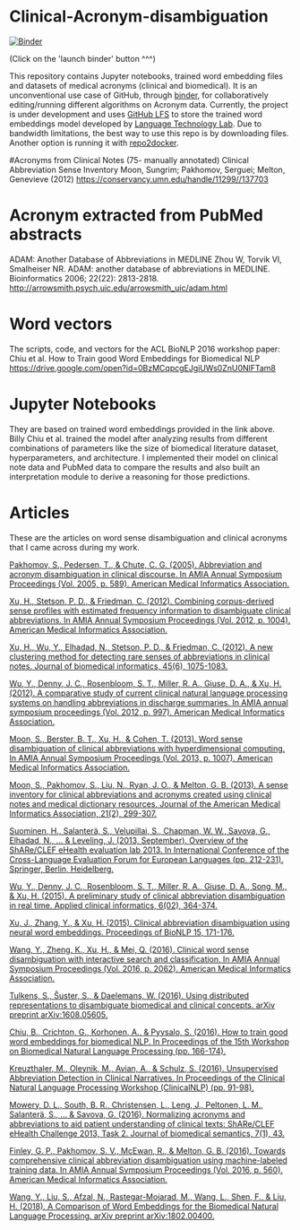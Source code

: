 # Clinical-Acronym-disambiguation

[![Binder](http://mybinder.org/badge.svg)](https://mybinder.org/v2/gh/prathamesh1993/Clinical-Acronym-disambiguation/master)

(Click on the 'launch binder' button ^^^)


This repository contains Jupyter notebooks, trained word embedding files and datasets of medical acronyms (clinical and biomedical). It is an unconventional use case of GitHub, through [binder](https://github.com/jupyterhub/binderhub), for collaboratively editing/running different algorithms on Acronym data.
Currently, the project is under development and uses [GitHub LFS](https://github.com/git-lfs/git-lfs/wiki/Tutorial) to store the trained word embeddings model developed by [Language Technology Lab](https://github.com/cambridgeltl/BioNLP-2016). Due to bandwidth limitations, the best way to use this repo is by downloading files. Another option is running it with [repo2docker](https://github.com/jupyter/repo2docker).

#Acronyms from Clinical Notes (75- manually annotated)
Clinical Abbreviation Sense Inventory 
Moon, Sungrim; Pakhomov, Serguei; Melton, Genevieve (2012)
https://conservancy.umn.edu/handle/11299//137703

# Acronym extracted from PubMed abstracts
ADAM: Another Database of Abbreviations in MEDLINE
Zhou W, Torvik VI, Smalheiser NR. ADAM: another database of abbreviations in MEDLINE. Bioinformatics 2006; 22(22): 2813-2818.
http://arrowsmith.psych.uic.edu/arrowsmith_uic/adam.html

# Word vectors
The scripts, code, and vectors for the ACL BioNLP 2016 workshop paper:
Chiu et al. How to Train good Word Embeddings for Biomedical NLP
https://drive.google.com/open?id=0BzMCqpcgEJgiUWs0ZnU0NlFTam8

# Jupyter Notebooks
They are based on trained word embeddings provided in the link above. Billy Chiu et al. trained the model after analyzing results from different combinations of parameters like the size of biomedical literature dataset, hyperparameters, and architecture. I implemented their model on clinical note data and PubMed data to compare the results and also built an interpretation module to derive a reasoning for those predictions. 

# Articles
These are the articles on word sense disambiguation and clinical acronyms that I came across during my work.

[Pakhomov, S., Pedersen, T., & Chute, C. G. (2005). Abbreviation and acronym disambiguation in clinical discourse. In AMIA Annual Symposium Proceedings (Vol. 2005, p. 589). American Medical Informatics Association.
](https://www.ncbi.nlm.nih.gov/pmc/articles/PMC1560669/)

[Xu, H., Stetson, P. D., & Friedman, C. (2012). Combining corpus-derived sense profiles with estimated frequency information to disambiguate clinical abbreviations. In AMIA Annual Symposium Proceedings (Vol. 2012, p. 1004). American Medical Informatics Association.](https://www.ncbi.nlm.nih.gov/pmc/articles/PMC3540457/)

[Xu, H., Wu, Y., Elhadad, N., Stetson, P. D., & Friedman, C. (2012). A new clustering method for detecting rare senses of abbreviations in clinical notes. Journal of biomedical informatics, 45(6), 1075-1083.](https://www.sciencedirect.com/science/article/pii/S1532046412000937)

[Wu, Y., Denny, J. C., Rosenbloom, S. T., Miller, R. A., Giuse, D. A., & Xu, H. (2012). A comparative study of current clinical natural language processing systems on handling abbreviations in discharge summaries. In AMIA annual symposium proceedings (Vol. 2012, p. 997). American Medical Informatics Association.](https://www.ncbi.nlm.nih.gov/pubmed/23304375)

[Moon, S., Berster, B. T., Xu, H., & Cohen, T. (2013). Word sense disambiguation of clinical abbreviations with hyperdimensional computing. In AMIA Annual Symposium Proceedings (Vol. 2013, p. 1007). American Medical Informatics Association.](https://www.ncbi.nlm.nih.gov/pmc/articles/PMC3900125/)

[Moon, S., Pakhomov, S., Liu, N., Ryan, J. O., & Melton, G. B. (2013). A sense inventory for clinical abbreviations and acronyms created using clinical notes and medical dictionary resources. Journal of the American Medical Informatics Association, 21(2), 299-307.](http://doi.org/10.1136/amiajnl-2012-001506)

[Suominen, H., Salanterä, S., Velupillai, S., Chapman, W. W., Savova, G., Elhadad, N., ... & Leveling, J. (2013, September). Overview of the ShARe/CLEF eHealth evaluation lab 2013. In International Conference of the Cross-Language Evaluation Forum for European Languages (pp. 212-231). Springer, Berlin, Heidelberg.](http://doi.org/10.1186/s13326-016-0084-y)

[Wu, Y., Denny, J. C., Rosenbloom, S. T., Miller, R. A., Giuse, D. A., Song, M., & Xu, H. (2015). A preliminary study of clinical abbreviation disambiguation in real time. Applied clinical informatics, 6(02), 364-374.](http://doi.org/10.4338/ACI-2014-10-RA-0088)

[Xu, J., Zhang, Y., & Xu, H. (2015). Clinical abbreviation disambiguation using neural word embeddings. Proceedings of BioNLP 15, 171-176.](https://pdfs.semanticscholar.org/2133/d4d7410de5385b577698bd7dbccad41b5fdc.pdf)

[Wang, Y., Zheng, K., Xu, H., & Mei, Q. (2016). Clinical word sense disambiguation with interactive search and classification. In AMIA Annual Symposium Proceedings (Vol. 2016, p. 2062). American Medical Informatics Association.](https://www.ncbi.nlm.nih.gov/pmc/articles/PMC5333264/)

[Tulkens, S., Šuster, S., & Daelemans, W. (2016). Using distributed representations to disambiguate biomedical and clinical concepts. arXiv preprint arXiv:1608.05605.](http://arxiv.org/abs/1608.05605)

[Chiu, B., Crichton, G., Korhonen, A., & Pyysalo, S. (2016). How to train good word embeddings for biomedical NLP. In Proceedings of the 15th Workshop on Biomedical Natural Language Processing (pp. 166-174).](http://aclweb.org/anthology/W/W16/W16-2922.pdf)

[Kreuzthaler, M., Oleynik, M., Avian, A., & Schulz, S. (2016). Unsupervised Abbreviation Detection in Clinical Narratives. In Proceedings of the Clinical Natural Language Processing Workshop (ClinicalNLP) (pp. 91-98).](http://www.aclweb.org/anthology/W16-4213)

[Mowery, D. L., South, B. R., Christensen, L., Leng, J., Peltonen, L. M., Salanterä, S., ... & Savova, G. (2016). Normalizing acronyms and abbreviations to aid patient understanding of clinical texts: ShARe/CLEF eHealth Challenge 2013, Task 2. Journal of biomedical semantics, 7(1), 43.](http://doi.org/10.1186/s13326-016-0084-y)

[Finley, G. P., Pakhomov, S. V., McEwan, R., & Melton, G. B. (2016). Towards comprehensive clinical abbreviation disambiguation using machine-labeled training data. In AMIA Annual Symposium Proceedings (Vol. 2016, p. 560). American Medical Informatics Association.](https://www.ncbi.nlm.nih.gov/pubmed/28269852)

[Wang, Y., Liu, S., Afzal, N., Rastegar-Mojarad, M., Wang, L., Shen, F., & Liu, H. (2018). A Comparison of Word Embeddings for the Biomedical Natural Language Processing. arXiv preprint arXiv:1802.00400.](http://arxiv.org/abs/1802.00400)

